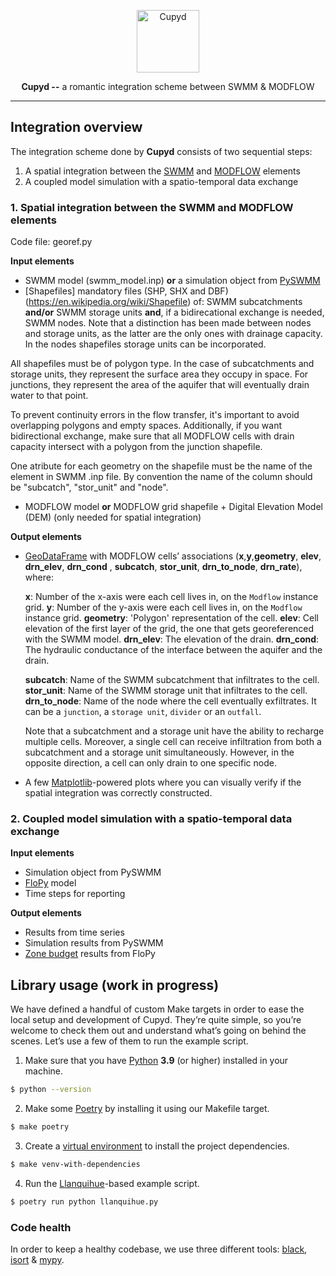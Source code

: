 <p align="center">
  <img width="100" height="100" src="https://em-content.zobj.net/thumbs/240/apple/354/heart-with-arrow_1f498.png" alt="Cupyd">
</p>

<p align="center"><strong>Cupyd --</strong> a romantic integration scheme between SWMM & MODFLOW</p>

---

## Integration overview

The integration scheme done by **Cupyd** consists of two sequential steps:
1. A spatial integration between the [SWMM] and [MODFLOW] elements
2. A coupled model simulation with a spatio-temporal data exchange


### 1. Spatial integration between the SWMM and MODFLOW elements

Code file: georef.py

**Input elements**
- SWMM model (swmm_model.inp) **or** a simulation object from [PySWMM]
- [Shapefiles]  mandatory files (SHP, SHX and DBF) (https://en.wikipedia.org/wiki/Shapefile) of:
  SWMM subcatchments **and/or** SWMM storage units
  **and**, if a bidirecational exchange is needed, SWMM nodes. Note that a distinction has been made between nodes and storage units, as the latter are the only ones with drainage capacity. In the nodes shapefiles storage units can be incorporated.

All shapefiles must be of polygon type. In the case of subcatchments and storage units, they represent the surface area they occupy in space. For junctions, they represent the area of the aquifer that will eventually drain water to that point.

To prevent continuity errors in the flow transfer, it's important to avoid overlapping polygons and empty spaces. Additionally, if you want bidirectional exchange, make sure that all MODFLOW cells with drain capacity intersect with a polygon from the junction shapefile.

One atribute for each geometry on the shapefile must be the name of the element in SWMM .inp file.
By convention the name of the column should be "subcatch", "stor_unit" and "node".


- MODFLOW model **or** MODFLOW grid shapefile + Digital Elevation Model (DEM)
  (only needed for spatial integration)


**Output elements**

- [GeoDataFrame](https://geopandas.org/en/stable/docs/reference/api/geopandas.GeoDataFrame.html)
  with MODFLOW cells’ associations (**x**,**y**,**geometry**, **elev**, **drn_elev**, **drn_cond** , **subcatch**, **stor_unit**, **drn_to_node**, **drn_rate**), where:

  **x**: Number of the x-axis were each cell lives in, on the `Modflow` instance grid.
  **y**: Number of the y-axis were each cell lives in, on the `Modflow` instance grid.
  **geometry**: 'Polygon' representation of the cell.
  **elev**: Cell elevation of the first layer of the grid, the one that gets georeferenced with the SWMM model.
  **drn_elev**: The elevation of the drain.
  **drn_cond**: The hydraulic conductance of the interface between the aquifer and the drain.

  **subcatch**: Name of the SWMM subcatchment that infiltrates to the cell.
  **stor_unit**: Name of the SWMM storage unit that infiltrates to the cell.
  **drn_to_node**: Name of the node where the cell eventually exfiltrates. It can be a `junction`, a `storage unit`, `divider` or an `outfall`.

  Note that a subcatchment and a storage unit have the ability to recharge multiple cells. Moreover, a single cell can receive infiltration from both a subcatchment and a storage unit simultaneously. However, in the opposite direction, a cell can only drain to one specific node.

- A few [Matplotlib](https://matplotlib.org)-powered plots where you can visually verify if the spatial integration was correctly constructed.

### 2. Coupled model simulation with a spatio-temporal data exchange

**Input elements**
- Simulation object from PySWMM
- [FloPy] model
- Time steps for reporting

**Output elements**
- Results from time series
- Simulation results from PySWMM
- [Zone budget](https://flopy.readthedocs.io/en/latest/source/flopy.utils.zonbud.html) results from FloPy


## Library usage (work in progress)

We have defined a handful of custom Make targets in order to ease the local setup and development of Cupyd.
They’re quite simple, so you’re welcome to check them out and understand what’s going on behind the scenes.
Let’s use a few of them to run the example script.

1. Make sure that you have [Python](https://www.python.org) **3.9** (or higher) installed in your machine.

```sh
$ python --version
```

2. Make some [Poetry](https://python-poetry.org) by installing it using our Makefile target.

```sh
$ make poetry
```

3. Create a [virtual environment](https://docs.python.org/3/library/venv.html) to install the project dependencies.

```sh
$ make venv-with-dependencies
```

4. Run the [Llanquihue](https://en.wikipedia.org/wiki/Llanquihue_Lake)-based example script.

```sh
$ poetry run python llanquihue.py
```

### Code health

In order to keep a healthy codebase, we use three different tools:
[black](https://github.com/psf/black),
[isort](https://github.com/PyCQA/isort) &
[mypy](https://github.com/python/mypy).

[modflow]:https://en.wikipedia.org/wiki/MODFLOW
[flopy]:https://github.com/modflowpy/flopy

[swmm]:https://en.wikipedia.org/wiki/Storm_Water_Management_Model
[pyswmm]:https://github.com/OpenWaterAnalytics/pyswmm
